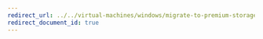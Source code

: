 ```yaml
---
redirect_url: ../../virtual-machines/windows/migrate-to-premium-storage-using-azure-site-recovery.md
redirect_document_id: true
---
```

